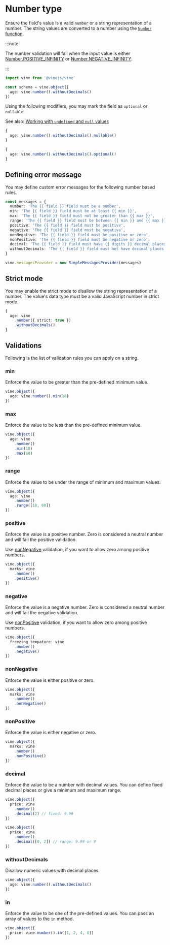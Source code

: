 # Number type

Ensure the field's value is a valid `number` or a string representation of a number. The string values are converted to a number using the [`Number` function](https://developer.mozilla.org/en-US/docs/Web/JavaScript/Reference/Global_Objects/Number).

:::note

The number validation will fail when the input value is either [Number.POSITIVE_INFINITY](https://developer.mozilla.org/en-US/docs/Web/JavaScript/Reference/Global_Objects/Number/POSITIVE_INFINITY) or [Number.NEGATIVE_INFINITY](https://developer.mozilla.org/en-US/docs/Web/JavaScript/Reference/Global_Objects/Number/NEGATIVE_INFINITY).

:::

```ts
import vine from '@vinejs/vine'

const schema = vine.object({
  age: vine.number().withoutDecimals()
})
```

Using the following modifiers, you may mark the field as `optional` or `nullable`.

See also: [Working with `undefined` and `null` values](../guides/schema_101.md#nullable-and-optional-modifiers)

```ts
{
  age: vine.number().withoutDecimals().nullable()
}
```

```ts
{
  age: vine.number().withoutDecimals().optional()
}
```

## Defining error message

You may define custom error messages for the following number based rules.

```ts
const messages = {
  number: 'The {{ field }} field must be a number',
  min: 'The {{ field }} field must be at least {{ min }}',
  max: 'The {{ field }} field must not be greater than {{ max }}',
  range: 'The {{ field }} field must be between {{ min }} and {{ max }}',
  positive: 'The {{ field }} field must be positive',
  negative: 'The {{ field }} field must be negative',
  nonNegative: 'The {{ field }} field must be positive or zero',
  nonPositive: 'The {{ field }} field must be negative or zero',
  decimal: 'The {{ field }} field must have {{ digits }} decimal places',
  withoutDecimals: 'The {{ field }} field must not have decimal places',
}

vine.messagesProvider = new SimpleMessagesProvider(messages)
```

## Strict mode

You may enable the strict mode to disallow the string representation of a number. The value's data type must be a valid JavaScript number in strict mode.

```ts
{
  age: vine
    .number({ strict: true })
    .withoutDecimals()
}
```

## Validations

Following is the list of validation rules you can apply on a string.

### min

Enforce the value to be greater than the pre-defined minimum value.

```ts
vine.object({
  age: vine.number().min(18)
})
```

### max

Enforce the value to be less than the pre-defined minimum value.

```ts
vine.object({
  age: vine
    .number()
    .min(18)
    .max(60)
})
```

### range

Enforce the value to be under the range of minimum and maximum values.

```ts
vine.object({
  age: vine
    .number()
    .range([18, 60])
})
```

### positive

Enforce the value is a positive number. Zero is considered a neutral number and will fail the positive validation. 

Use [nonNegative](#non-negative) validation, if you want to allow zero among positive numbers.

```ts
vine.object({
  marks: vine
    .number()
    .positive()
})
```

### negative

Enforce the value is a negative number. Zero is considered a neutral number and will fail the negative validation.

Use [nonPositive](#non-positive) validation, if you want to allow zero among positive numbers.

```ts
vine.object({
  freezing_tempature: vine
    .number()
    .negative()
})
```

### nonNegative

Enforce the value is either positive or zero.

```ts
vine.object({
  marks: vine
    .number()
    .nonNegative()
})
```

### nonPositive

Enforce the value is either negative or zero.

```ts
vine.object({
  marks: vine
    .number()
    .nonPositive()
})
```

### decimal

Enforce the value to be a number with decimal values. You can define fixed decimal places or give a minimum and maximum range.

```ts
vine.object({
  price: vine
    .number()
    .decimal(2) // fixed: 9.99
})

vine.object({
  price: vine
    .number()
    .decimal([0, 2]) // range: 9.99 or 9
})
```

### withoutDecimals
Disallow numeric values with decimal places.

```ts
vine.object({
  age: vine.number().withoutDecimals()
})
```

### in

Enforce the value to be one of the pre-defined values. You can pass an array of values to the `in` method.

```ts
vine.object({
  price: vine.number().in([1, 2, 4, 8])
})
```
